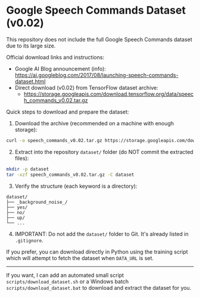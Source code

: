 # Google Speech Commands Dataset (v0.02)

This repository does not include the full Google Speech Commands dataset due to its large size.

Official download links and instructions:

- Google AI Blog announcement (info): https://ai.googleblog.com/2017/08/launching-speech-commands-dataset.html
- Direct download (v0.02) from TensorFlow dataset archive:
  - https://storage.googleapis.com/download.tensorflow.org/data/speech_commands_v0.02.tar.gz

Quick steps to download and prepare the dataset:

1. Download the archive (recommended on a machine with enough storage):

```bash
curl -o speech_commands_v0.02.tar.gz https://storage.googleapis.com/download.tensorflow.org/data/speech_commands_v0.02.tar.gz
```

2. Extract into the repository `dataset/` folder (do NOT commit the extracted files):

```bash
mkdir -p dataset
tar -xzf speech_commands_v0.02.tar.gz -C dataset
```

3. Verify the structure (each keyword is a directory):

```
dataset/
├── _background_noise_/
├── yes/
├── no/
├── up/
└── ...
```

4. IMPORTANT: Do not add the `dataset/` folder to Git. It's already listed in `.gitignore`.

If you prefer, you can download directly in Python using the training script which will attempt to fetch the dataset when `DATA_URL` is set.

---

If you want, I can add an automated small script `scripts/download_dataset.sh` or a Windows batch `scripts/download_dataset.bat` to download and extract the dataset for you.